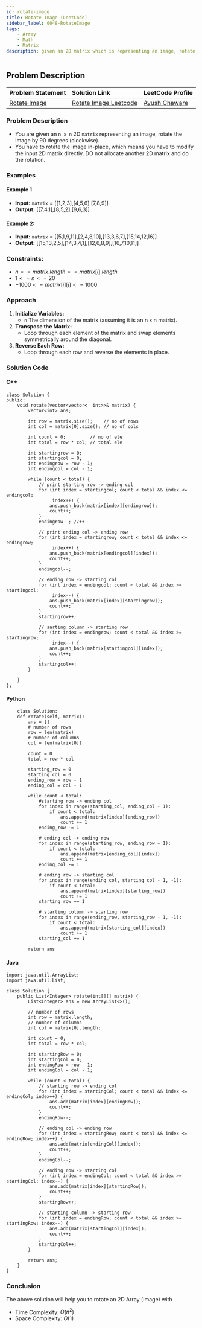 ```yaml
---
id: rotate-image
title: Rotate Image (LeetCode)
sidebar_label: 0048-RotateImage
tags:
    - Array
    - Math
    - Matrix
description: given an 2D matrix which is representing an image, rotate the image by 90 degrees.
---
```


## Problem Description

| Problem Statement                                                                                           | Solution Link                                                                                                                               | LeetCode Profile                                   |
| :----------------------------------------------------------------------------------------------------------- | :------------------------------------------------------------------------------------------------------------------------------------------ | :------------------------------------------------- |
| [Rotate Image](https://leetcode.com/problems/rotate-image/description/)                                         | [Rotate Image Leetcode](https://leetcode.com/problems/rotate-image/solutions/) | [Ayush Chaware](https://leetcode.com/ayushchaware08) |

### Problem Description
- You are given an `n x n` 2D `matrix` representing an image, rotate the image by 90 degrees (clockwise).
- You have to rotate the image in-place, which means you have to modify the input 2D matrix directly. DO not allocate another 2D matrix and do the rotation.

### Examples

#### Example 1
- **Input:** `matrix` = [[1,2,3],[4,5,6],[7,8,9]]
- **Output:**  [[7,4,1],[8,5,2],[9,6,3]]

#### Example 2:

- **Input:** `matrix` = [[5,1,9,11],[2,4,8,10],[13,3,6,7],[15,14,12,16]]
- **Output:**  [[15,13,2,5],[14,3,4,1],[12,6,8,9],[16,7,10,11]]
 
### Constraints:

- $n == matrix.length == matrix[i].length$
- $1 <= n <= 20$
- $-1000 <= matrix[i][j] <= 1000$

### Approach


1. **Initialize Variables:** 
    - `n` The dimension of the matrix (assuming it is an n x n matrix).
2. **Transpose the Matrix:**
    - Loop through each element of the matrix and swap elements symmetrically around the diagonal.
3. **Reverse Each Row:**
    - Loop through each row and reverse the elements in place.

### Solution Code

#### C++
```
class Solution {
public:
    void rotate(vector<vector<	int>>& matrix) {
        vector<int> ans;

        int row = matrix.size();    // no of rows
        int col = matrix[0].size(); // no of cols

        int count = 0;         // no of ele
        int total = row * col; // total ele

        int startingrow = 0;
        int startingcol = 0;
        int endingrow = row - 1;
        int endingcol = col - 1;

        while (count < total) {
            // print starting row -> ending col
            for (int index = startingcol; count < total && index <= endingcol;
                 index++) {
                ans.push_back(matrix[index][endingrow]);
                count++;
            }
            endingrow--; //++

            // print ending col -> ending row
            for (int index = startingrow; count < total && index <= endingrow;
                 index++) {
                ans.push_back(matrix[endingcol][index]);
                count++;
            }
            endingcol--;

            // ending row -> starting col
            for (int index = endingcol; count < total && index >= startingcol;
                 index--) {
                ans.push_back(matrix[index][startingrow]);
                count++;
            }
            startingrow++;

            // sarting column -> starting row
            for (int index = endingrow; count < total && index >= startingrow;
                 index--) {
                ans.push_back(matrix[startingcol][index]);
                count++;
            }
            startingcol++;
        }
    
    }
};
```

#### Python
``` 
	class Solution:
    def rotate(self, matrix):
        ans = []
        # number of rows
        row = len(matrix)      
        # number of columns 
        col = len(matrix[0])    

        count = 0               
        total = row * col       

        starting_row = 0
        starting_col = 0
        ending_row = row - 1
        ending_col = col - 1

        while count < total:
            #starting row -> ending col
            for index in range(starting_col, ending_col + 1):
                if count < total:
                    ans.append(matrix[index][ending_row])
                    count += 1
            ending_row -= 1

            # ending col -> ending row
            for index in range(starting_row, ending_row + 1):
                if count < total:
                    ans.append(matrix[ending_col][index])
                    count += 1
            ending_col -= 1

            # ending row -> starting col
            for index in range(ending_col, starting_col - 1, -1):
                if count < total:
                    ans.append(matrix[index][starting_row])
                    count += 1
            starting_row += 1

            # starting column -> starting row
            for index in range(ending_row, starting_row - 1, -1):
                if count < total:
                    ans.append(matrix[starting_col][index])
                    count += 1
            starting_col += 1

        return ans
```
#### Java
```
import java.util.ArrayList;
import java.util.List;

class Solution {
    public List<Integer> rotate(int[][] matrix) {
        List<Integer> ans = new ArrayList<>();

        // number of rows
        int row = matrix.length;    
        // number of columns
        int col = matrix[0].length; 

        int count = 0;         
        int total = row * col; 

        int startingRow = 0;
        int startingCol = 0;
        int endingRow = row - 1;
        int endingCol = col - 1;

        while (count < total) {
            // starting row -> ending col
            for (int index = startingCol; count < total && index <= endingCol; index++) {
                ans.add(matrix[index][endingRow]);
                count++;
            }
            endingRow--;

            // ending col -> ending row
            for (int index = startingRow; count < total && index <= endingRow; index++) {
                ans.add(matrix[endingCol][index]);
                count++;
            }
            endingCol--;

            // ending row -> starting col
            for (int index = endingCol; count < total && index >= startingCol; index--) {
                ans.add(matrix[index][startingRow]);
                count++;
            }
            startingRow++;

            // starting column -> starting row
            for (int index = endingRow; count < total && index >= startingRow; index--) {
                ans.add(matrix[startingCol][index]);
                count++;
            }
            startingCol++;
        }

        return ans;
    }
}
```
### Conclusion
The above solution will help you to rotate an 2D Array (Image) with
- Time Complexity: $O(n^2)$
- Space Complexity:  $O(1)$
